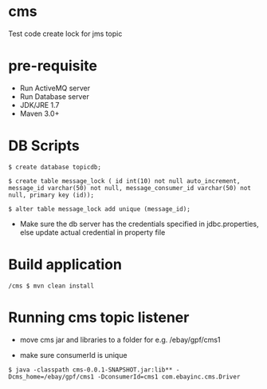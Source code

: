 cms
===

Test code create lock for jms topic


pre-requisite
=============
* Run ActiveMQ server
* Run Database server
* JDK/JRE 1.7
* Maven 3.0+

DB Scripts
==========
```
$ create database topicdb;

$ create table message_lock ( id int(10) not null auto_increment, message_id varchar(50) not null, message_consumer_id varchar(50) not null, primary key (id));

$ alter table message_lock add unique (message_id);
```
* Make sure the db server has the credentials specified in jdbc.properties, else update actual credential in property file

Build application
=================
```
/cms $ mvn clean install
```

Running cms topic listener
==========================
* move cms jar and libraries to a folder for e.g. /ebay/gpf/cms1

* make sure consumerId is unique

```
$ java -classpath cms-0.0.1-SNAPSHOT.jar:lib** -Dcms_home=/ebay/gpf/cms1 -DconsumerId=cms1 com.ebayinc.cms.Driver
```
